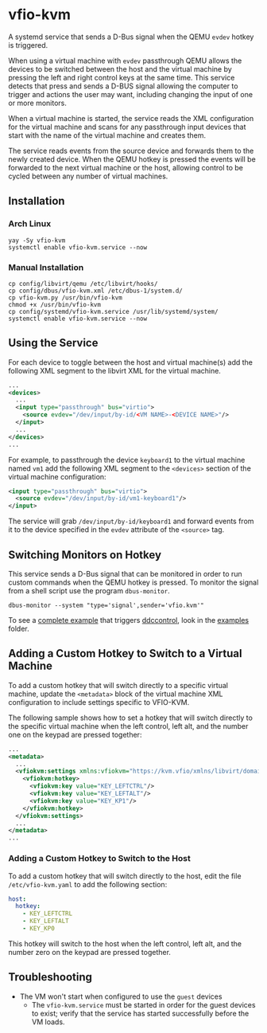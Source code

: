 # vfio-kvm

A systemd service that sends a D-Bus signal when the QEMU `evdev` hotkey is
triggered.

When using a virtual machine with `evdev` passthrough QEMU allows the devices to
be switched between the host and the virtual machine by pressing the left and
right control keys at the same time. This service detects that press and sends a
D-BUS signal allowing the computer to trigger and actions the user may want,
including changing the input of one or more monitors.

When a virtual machine is started, the service reads the XML configuration for
the virtual machine and scans for any passthrough input devices that start with
the name of the virtual machine and creates them.

The service reads events from the source device and forwards them to the newly
created device. When the QEMU hotkey is pressed the events will be forwarded to
the next virtual machine or the host, allowing control to be cycled between any
number of virtual machines.

## Installation

### Arch Linux

```shell
yay -Sy vfio-kvm
systemctl enable vfio-kvm.service --now
```

### Manual Installation

```shell
cp config/libvirt/qemu /etc/libvirt/hooks/
cp config/dbus/vfio-kvm.xml /etc/dbus-1/system.d/
cp vfio-kvm.py /usr/bin/vfio-kvm
chmod +x /usr/bin/vfio-kvm
cp config/systemd/vfio-kvm.service /usr/lib/systemd/system/
systemctl enable vfio-kvm.service --now
```

## Using the Service

For each device to toggle between the host and virtual machine(s) add the
following XML segment to the libvirt XML for the virtual machine.

```xml
...
<devices>
  ...
  <input type="passthrough" bus="virtio">
    <source evdev="/dev/input/by-id/<VM NAME>-<DEVICE NAME>"/>
  </input>
  ...
</devices>
...
```

For example, to passthrough the device `keyboard1` to the virtual machine named
`vm1` add the following XML segment to the `<devices>` section of the virtual
machine configuration:

```xml
<input type="passthrough" bus="virtio">
  <source evdev="/dev/input/by-id/vm1-keyboard1"/>
</input>
```

The service will grab `/dev/input/by-id/keyboard1` and forward events from it to
the device specified in the `evdev` attribute of the `<source>` tag.

## Switching Monitors on Hotkey

This service sends a D-Bus signal that can be monitored in order to run custom
commands when the QEMU hotkey is pressed. To monitor the signal from a shell
script use the program `dbus-monitor`.

```shell
dbus-monitor --system "type='signal',sender='vfio.kvm'"
```

To see a [complete example](examples/ddccontrol-client.sh) that triggers
[ddccontrol](https://github.com/ddccontrol/ddccontrol), look in the [examples](examples/) folder.

## Adding a Custom Hotkey to Switch to a Virtual Machine

To add a custom hotkey that will switch directly to a specific virtual machine,
update the `<metadata>` block of the virtual machine XML configuration to
include settings specific to VFIO-KVM.

The following sample shows how to set a hotkey that will switch directly to the
specific virtual machine when the left control, left alt, and the number one on
the keypad are pressed together:

```xml
...
<metadata>
  ...
  <vfiokvm:settings xmlns:vfiokvm="https://kvm.vfio/xmlns/libvirt/domain/1.0">
    <vfiokvm:hotkey>
      <vfiokvm:key value="KEY_LEFTCTRL"/>
      <vfiokvm:key value="KEY_LEFTALT"/>
      <vfiokvm:key value="KEY_KP1"/>
    </vfiokvm:hotkey>
  </vfiokvm:settings>
  ...
</metadata>
...
```

### Adding a Custom Hotkey to Switch to the Host

To add a custom hotkey that will switch directly to the host, edit the file
`/etc/vfio-kvm.yaml` to add the following section:

```yaml
host:
  hotkey:
    - KEY_LEFTCTRL
    - KEY_LEFTALT
    - KEY_KP0
```

This hotkey will switch to the host when the left control, left alt, and the
number zero on the keypad are pressed together.

## Troubleshooting

- The VM won't start when configured to use the `guest` devices
  - The `vfio-kvm.service` must be started in order for the guest devices to
    exist; verify that the service has started successfully before the VM loads.

